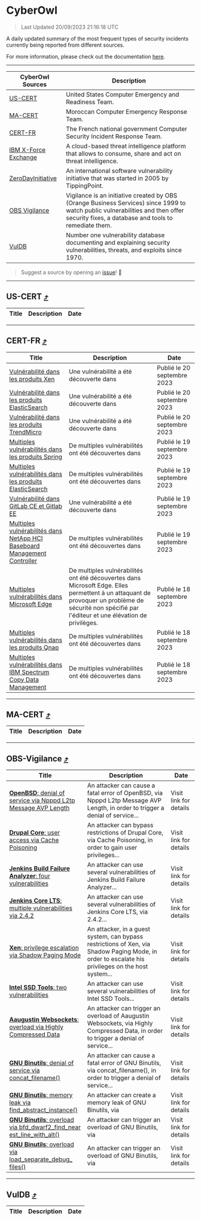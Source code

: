 
 <div id='top'></div>

# CyberOwl

 > Last Updated 20/09/2023 21:16:18 UTC
 
 A daily updated summary of the most frequent types of security incidents currently being reported from different sources.
 
 For more information, please check out the documentation [here](./docs/README.md).
 
 ---
 |CyberOwl Sources|Description|
 |---|---|
 |[US-CERT](#us-cert-arrow_heading_up)|United States Computer Emergency and Readiness Team.|
 |[MA-CERT](#ma-cert-arrow_heading_up)|Moroccan Computer Emergency Response Team.|
 |[CERT-FR](#cert-fr-arrow_heading_up)|The French national government Computer Security Incident Response Team.|
 |[IBM X-Force Exchange](#ibmcloud-arrow_heading_up)|A cloud-based threat intelligence platform that allows to consume, share and act on threat intelligence.|
 |[ZeroDayInitiative](#zerodayinitiative-arrow_heading_up)|An international software vulnerability initiative that was started in 2005 by TippingPoint.|
 |[OBS Vigilance](#obs-vigilance-arrow_heading_up)|Vigilance is an initiative created by OBS (Orange Business Services) since 1999 to watch public vulnerabilities and then offer security fixes, a database and tools to remediate them.|
 |[VulDB](#vuldb-arrow_heading_up)|Number one vulnerability database documenting and explaining security vulnerabilities, threats, and exploits since 1970.|
 
 > Suggest a source by opening an [issue](https://github.com/karimhabush/cyberowl/issues)! :raised_hands:
 ---

## US-CERT [:arrow_heading_up:](#cyberowl)

 |Title|Description|Date|
 |---|---|---|
 
 ---

## CERT-FR [:arrow_heading_up:](#cyberowl)

 |Title|Description|Date|
 |---|---|---|
 |[Vulnérabilité dans les produits Xen](https://www.cert.ssi.gouv.fr/avis/CERTFR-2023-AVI-0766/)|Une vulnérabilité a été découverte dans |Publié le 20 septembre 2023|
 |[Vulnérabilité dans les produits ElasticSearch](https://www.cert.ssi.gouv.fr/avis/CERTFR-2023-AVI-0765/)|Une vulnérabilité a été découverte dans |Publié le 20 septembre 2023|
 |[Vulnérabilité dans les produits TrendMicro](https://www.cert.ssi.gouv.fr/avis/CERTFR-2023-AVI-0764/)|Une vulnérabilité a été découverte dans |Publié le 20 septembre 2023|
 |[Multiples vulnérabilités dans les produits Spring](https://www.cert.ssi.gouv.fr/avis/CERTFR-2023-AVI-0763/)|De multiples vulnérabilités ont été découvertes dans|Publié le 19 septembre 2023|
 |[Multiples vulnérabilités dans les produits ElasticSearch](https://www.cert.ssi.gouv.fr/avis/CERTFR-2023-AVI-0762/)|De multiples vulnérabilités ont été découvertes dans |Publié le 19 septembre 2023|
 |[Vulnérabilité dans GitLab CE et Gitlab EE](https://www.cert.ssi.gouv.fr/avis/CERTFR-2023-AVI-0761/)|Une vulnérabilité a été découverte dans |Publié le 19 septembre 2023|
 |[Multiples vulnérabilités dans NetApp HCI Baseboard Management Controller](https://www.cert.ssi.gouv.fr/avis/CERTFR-2023-AVI-0760/)|De multiples vulnérabilités ont été découvertes dans|Publié le 19 septembre 2023|
 |[Multiples vulnérabilités dans Microsoft Edge](https://www.cert.ssi.gouv.fr/avis/CERTFR-2023-AVI-0759/)|De multiples vulnérabilités ont été découvertes dans Microsoft Edge. Elles permettent à un attaquant de provoquer un problème de sécurité non spécifié par l'éditeur et une élévation de privilèges.|Publié le 18 septembre 2023|
 |[Multiples vulnérabilités dans les produits Qnap](https://www.cert.ssi.gouv.fr/avis/CERTFR-2023-AVI-0758/)|De multiples vulnérabilités ont été découvertes dans |Publié le 18 septembre 2023|
 |[Multiples vulnérabilités dans IBM Spectrum Copy Data Management](https://www.cert.ssi.gouv.fr/avis/CERTFR-2023-AVI-0757/)|De multiples vulnérabilités ont été découvertes dans|Publié le 18 septembre 2023|
 
 ---

## MA-CERT [:arrow_heading_up:](#cyberowl)

 |Title|Description|Date|
 |---|---|---|
 
 ---

## OBS-Vigilance [:arrow_heading_up:](#cyberowl)

 |Title|Description|Date|
 |---|---|---|
 |[<a href="https://vigilance.fr/vulnerability/OpenBSD-denial-of-service-via-Npppd-L2tp-Message-AVP-Length-42359" class="noirorange"><b>OpenBSD</b>: denial of service via Npppd L2tp Message AVP Length</a>](https://vigilance.fr/vulnerability/OpenBSD-denial-of-service-via-Npppd-L2tp-Message-AVP-Length-42359)|An attacker can cause a fatal error of OpenBSD, via Npppd L2tp Message AVP Length, in order to trigger a denial of service...|Visit link for details|
 |[<a href="https://vigilance.fr/vulnerability/Drupal-Core-user-access-via-Cache-Poisoning-42358" class="noirorange"><b>Drupal Core</b>: user access via Cache Poisoning</a>](https://vigilance.fr/vulnerability/Drupal-Core-user-access-via-Cache-Poisoning-42358)|An attacker can bypass restrictions of Drupal Core, via Cache Poisoning, in order to gain user privileges...|Visit link for details|
 |[<a href="https://vigilance.fr/vulnerability/Jenkins-Build-Failure-Analyzer-four-vulnerabilities-42357" class="noirorange"><b>Jenkins Build Failure Analyzer</b>: four vulnerabilities</a>](https://vigilance.fr/vulnerability/Jenkins-Build-Failure-Analyzer-four-vulnerabilities-42357)|An attacker can use several vulnerabilities of Jenkins Build Failure Analyzer...|Visit link for details|
 |[<a href="https://vigilance.fr/vulnerability/Jenkins-Core-LTS-multiple-vulnerabilities-via-2-4-2-42356" class="noirorange"><b>Jenkins Core LTS</b>: multiple vulnerabilities via 2.4.2</a>](https://vigilance.fr/vulnerability/Jenkins-Core-LTS-multiple-vulnerabilities-via-2-4-2-42356)|An attacker can use several vulnerabilities of Jenkins Core LTS, via 2.4.2...|Visit link for details|
 |[<a href="https://vigilance.fr/vulnerability/Xen-privilege-escalation-via-Shadow-Paging-Mode-42352" class="noirorange"><b>Xen</b>: privilege escalation via Shadow Paging Mode</a>](https://vigilance.fr/vulnerability/Xen-privilege-escalation-via-Shadow-Paging-Mode-42352)|An attacker, in a guest system, can bypass restrictions of Xen, via Shadow Paging Mode, in order to escalate his privileges on the host system...|Visit link for details|
 |[<a href="https://vigilance.fr/vulnerability/Intel-SSD-Tools-two-vulnerabilities-42351" class="noirorange"><b>Intel SSD Tools</b>: two vulnerabilities</a>](https://vigilance.fr/vulnerability/Intel-SSD-Tools-two-vulnerabilities-42351)|An attacker can use several vulnerabilities of Intel SSD Tools...|Visit link for details|
 |[<a href="https://vigilance.fr/vulnerability/Aaugustin-Websockets-overload-via-Highly-Compressed-Data-42350" class="noirorange"><b>Aaugustin Websockets</b>: overload via Highly Compressed Data</a>](https://vigilance.fr/vulnerability/Aaugustin-Websockets-overload-via-Highly-Compressed-Data-42350)|An attacker can trigger an overload of Aaugustin Websockets, via Highly Compressed Data, in order to trigger a denial of service...|Visit link for details|
 |[<a href="https://vigilance.fr/vulnerability/GNU-Binutils-denial-of-service-via-concat-filename-42349" class="noirorange"><b>GNU Binutils</b>: denial of service via concat_filename()</a>](https://vigilance.fr/vulnerability/GNU-Binutils-denial-of-service-via-concat-filename-42349)|An attacker can cause a fatal error of GNU Binutils, via concat_filename(), in order to trigger a denial of service...|Visit link for details|
 |[<a href="https://vigilance.fr/vulnerability/GNU-Binutils-memory-leak-via-find-abstract-instance-42348" class="noirorange"><b>GNU Binutils</b>: memory leak via <wbr>find_abstract_instan<wbr>ce()</wbr></wbr></a>](https://vigilance.fr/vulnerability/GNU-Binutils-memory-leak-via-find-abstract-instance-42348)|An attacker can create a memory leak of GNU Binutils, via |Visit link for details|
 |[<a href="https://vigilance.fr/vulnerability/GNU-Binutils-overload-via-bfd-dwarf2-find-nearest-line-with-alt-42347" class="noirorange"><b>GNU Binutils</b>: overload via <wbr>bfd_dwarf2_find_near<wbr>est_line_with_alt()</wbr></wbr></a>](https://vigilance.fr/vulnerability/GNU-Binutils-overload-via-bfd-dwarf2-find-nearest-line-with-alt-42347)|An attacker can trigger an overload of GNU Binutils, via |Visit link for details|
 |[<a href="https://vigilance.fr/vulnerability/GNU-Binutils-overload-via-load-separate-debug-files-42346" class="noirorange"><b>GNU Binutils</b>: overload via <wbr>load_separate_debug_<wbr>files()</wbr></wbr></a>](https://vigilance.fr/vulnerability/GNU-Binutils-overload-via-load-separate-debug-files-42346)|An attacker can trigger an overload of GNU Binutils, via |Visit link for details|
 
 ---

## VulDB [:arrow_heading_up:](#cyberowl)

 |Title|Description|Date|
 |---|---|---|
 